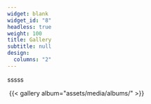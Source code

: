 ```yaml
---
widget: blank
widget_id: "8"
headless: true
weight: 100
title: Gallery
subtitle: null
design:
  columns: "2"
---
```

sssss

![]() 
{{< gallery album="assets/media/albums/" >}}
